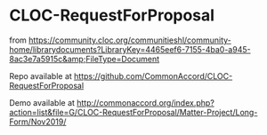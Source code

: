 # CLOC-RequestForProposal
from https://community.cloc.org/communitieshl/community-home/librarydocuments?LibraryKey=4465eef6-7155-4ba0-a945-8ac3e7a5915c&amp;FileType=Document

Repo available at https://github.com/CommonAccord/CLOC-RequestForProposal

Demo available at http://commonaccord.org/index.php?action=list&file=G/CLOC-RequestForProposal/Matter-Project/Long-Form/Nov2019/

